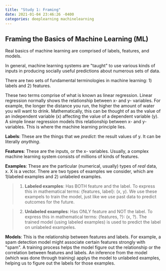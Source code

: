 ```yaml
---
title: "Study 1: Framing"
date: 2021-01-04 23:46:26 -0400
categories: deeplearning machinelearning
---
```

## Framing the Basics of Machine Learning (ML)
Real basics of machine learning are comprised of labels, features, and models.

In general, machine learning systems are "taught" to use various kinds of inputs in producing socially useful predictions about numerous sets of data.

There are two sets of fundamental terminologies in machine learning: 1) labels and 2) features. 

These two terms comprise of what is known as linear regression. Linear regression normally shows the relationship between x- and y- variables. 
For example, the longer the distance you run, the higher the amount of water you will want to drink. 
Mathematically, this can be thought of as the value of an independent variable (x) affecting the value of a dependent variable (y). 
A simple linear regression models this relationship between x- and y- variables. This is where the machine learning principle lies. 

__Labels__:
These are the things that we _predict_: the result values of y. It can be literally _anything_.

__Features__:
These are the inputs, or the x- variables. Usually, a complex machine learning system consists of millions of kinds of features. 

__Examples__:
These are the particular (numerical, usually) types of _real_ data, x. X is a vector. There are two types of examples we consider, which are 1)labeled examples and 2) unlabeled examples. 
> 1) __Labeled examples__: 
Has BOTH feature and the label. To express this in mathematical terms: {features, label}: (x, y). 
We use these exampels to train the model, just like we use past data to predict outcomes for the future. 

> 2) __Unlabeled examples__: 
Has ONLY feature and NOT the label. To express this in mathematical terms: {features, ?}: (x, ?).
The trained model (using labeled examples) is used to predict the label on unlabeled exampeles.

__Models__:
This is the relationship between features and labels. For example, a spam detection model might associate certain features strongly with "spam".
A training process helps the model figure out the relationship or the correlation between features and labels.  An inference from the model (which was done through training) applys the model to unlabeled examples, helping us to figure out the labels for those examples. 
